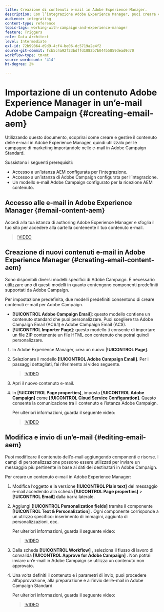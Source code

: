 ```yaml
---
title: Creazione di contenuti e-mail in Adobe Experience Manager.
description: Con l’integrazione Adobe Experience Manager, puoi creare contenuti direttamente in AEM e utilizzarli successivamente in Adobe Campaign.
audience: integrating
content-type: reference
topic-tags: working-with-campaign-and-experience-manager
feature: Triggers
role: Data Architect
level: Intermediate
exl-id: 72b99864-d9d9-4cf4-be06-dc5719a2e4f2
source-git-commit: fcb5c4a92f23bdffd1082b7b044b5859dead9d70
workflow-type: tm+mt
source-wordcount: '414'
ht-degree: 2%

---
```


# Importazione di un contenuto Adobe Experience Manager in un’e-mail Adobe Campaign {#creating-email-aem}

Utilizzando questo documento, scoprirai come creare e gestire il contenuto delle e-mail in Adobe Experience Manager, quindi utilizzalo per le campagne di marketing importandole nelle e-mail in Adobe Campaign Standard.

Sussistono i seguenti prerequisiti:

* Accesso a un’istanza AEM configurata per l’integrazione.
* Accesso a un’istanza di Adobe Campaign configurata per l’integrazione.
* Un modello e-mail Adobe Campaign configurato per la ricezione AEM contenuto.

## Accesso alle e-mail in Adobe Experience Manager {#email-content-aem}

Accedi alla tua istanza di authoring Adobe Experience Manager e sfoglia il tuo sito per accedere alla cartella contenente il tuo contenuto e-mail.

>[!VIDEO](https://video.tv.adobe.com/v/29996)

## Creazione di nuovi contenuti e-mail in Adobe Experience Manager {#creating-email-content-aem}

Sono disponibili diversi modelli specifici di Adobe Campaign. È necessario utilizzare uno di questi modelli in quanto contengono componenti predefiniti supportati da Adobe Campaign.

Per impostazione predefinita, due modelli predefiniti consentono di creare contenuti e-mail per Adobe Campaign.

* **[!UICONTROL Adobe Campaign Email]**: questo modello contiene un contenuto standard che puoi personalizzare. Puoi scegliere tra Adobe Campaign Email (AC6.1) e Adobe Campaign Email (ACS).
* **[!UICONTROL Importer Page]**: questo modello ti consente di importare un file ZIP contenente un file HTML con contenuto che potrai quindi personalizzare.

1. In Adobe Experience Manager, crea un nuovo **[!UICONTROL Page]**.

1. Selezionare il modello **[!UICONTROL Adobe Campaign Email]**. Per i passaggi dettagliati, fai riferimento al video seguente.
   >[!VIDEO](https://video.tv.adobe.com/v/29997)

1. Apri il nuovo contenuto e-mail.

1. In **[!UICONTROL Page properties]**, imposta **[!UICONTROL Adobe Campaign]** come **[!UICONTROL Cloud Service Configuration]**. Questo consente la comunicazione tra il contenuto e l’istanza Adobe Campaign.

   Per ulteriori informazioni, guarda il seguente video:

   >[!VIDEO](https://video.tv.adobe.com/v/29999)

## Modifica e invio di un’e-mail {#editing-email-aem}

Puoi modificare il contenuto dell’e-mail aggiungendo componenti e risorse. I campi di personalizzazione possono essere utilizzati per inviare un messaggio più pertinente in base ai dati dei destinatari in Adobe Campaign.

Per creare un contenuto e-mail in Adobe Experience Manager:

1. Modifica l’oggetto e la versione **[!UICONTROL Plain text]** del messaggio e-mail accedendo alla scheda **[!UICONTROL Page properties]** > **[!UICONTROL Email]** dalla barra laterale.

1. Aggiungi **[!UICONTROL Personalization fields]** tramite il componente **[!UICONTROL Text & Personalization]** . Ogni componente corrisponde a un utilizzo specifico: inserimento di immagini, aggiunta di personalizzazioni, ecc.

   Per ulteriori informazioni, guarda il seguente video:
   >[!VIDEO](https://video.tv.adobe.com/v/29998)

1. Dalla scheda **[!UICONTROL Workflow]** , seleziona il flusso di lavoro di convalida **[!UICONTROL Approve for Adobe Campaign]** . Non potrai inviare un’e-mail in Adobe Campaign se utilizza un contenuto non approvato.

1. Una volta definiti il contenuto e i parametri di invio, puoi procedere all’approvazione, alla preparazione e all’invio dell’e-mail in Adobe Campaign Standard.

   Per ulteriori informazioni, guarda il seguente video:

   >[!VIDEO](https://video.tv.adobe.com/v/23721)
